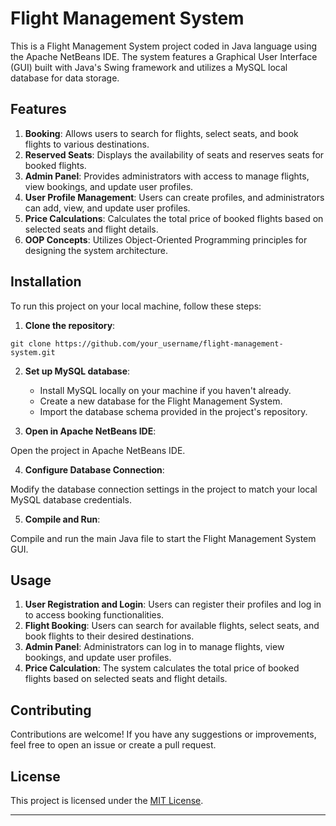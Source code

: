 
# Flight Management System

This is a Flight Management System project coded in Java language using the Apache NetBeans IDE. The system features a Graphical User Interface (GUI) built with Java's Swing framework and utilizes a MySQL local database for data storage.

## Features

1. **Booking**: Allows users to search for flights, select seats, and book flights to various destinations.
2. **Reserved Seats**: Displays the availability of seats and reserves seats for booked flights.
3. **Admin Panel**: Provides administrators with access to manage flights, view bookings, and update user profiles.
4. **User Profile Management**: Users can create profiles, and administrators can add, view, and update user profiles.
5. **Price Calculations**: Calculates the total price of booked flights based on selected seats and flight details.
6. **OOP Concepts**: Utilizes Object-Oriented Programming principles for designing the system architecture.

## Installation

To run this project on your local machine, follow these steps:

1. **Clone the repository**:

```
git clone https://github.com/your_username/flight-management-system.git
```

2. **Set up MySQL database**:

   - Install MySQL locally on your machine if you haven't already.
   - Create a new database for the Flight Management System.
   - Import the database schema provided in the project's repository.

3. **Open in Apache NetBeans IDE**:

Open the project in Apache NetBeans IDE.

4. **Configure Database Connection**:

Modify the database connection settings in the project to match your local MySQL database credentials.

5. **Compile and Run**:

Compile and run the main Java file to start the Flight Management System GUI.

## Usage

1. **User Registration and Login**: Users can register their profiles and log in to access booking functionalities.
2. **Flight Booking**: Users can search for available flights, select seats, and book flights to their desired destinations.
3. **Admin Panel**: Administrators can log in to manage flights, view bookings, and update user profiles.
4. **Price Calculation**: The system calculates the total price of booked flights based on selected seats and flight details.

## Contributing

Contributions are welcome! If you have any suggestions or improvements, feel free to open an issue or create a pull request.

## License

This project is licensed under the [MIT License](LICENSE).

---
